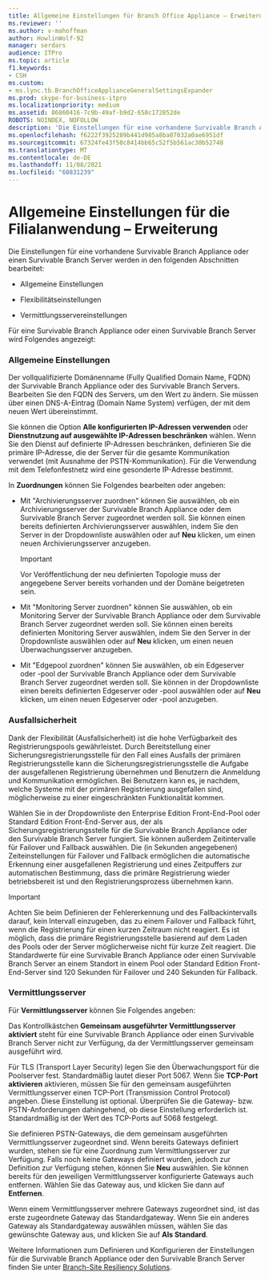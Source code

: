 ```yaml
---
title: Allgemeine Einstellungen für Branch Office Appliance – Erweiterung
ms.reviewer: ''
ms.author: v-mahoffman
author: HowlinWolf-92
manager: serdars
audience: ITPro
ms.topic: article
f1.keywords:
- CSH
ms.custom:
- ms.lync.tb.BranchOfficeApplianceGeneralSettingsExpander
ms.prod: skype-for-business-itpro
ms.localizationpriority: medium
ms.assetid: 86860416-7c9b-49af-b9d2-658c172852de
ROBOTS: NOINDEX, NOFOLLOW
description: 'Die Einstellungen für eine vorhandene Survivable Branch Appliance oder einen Survivable Branch Server werden in den folgenden Abschnitten bearbeitet:'
ms.openlocfilehash: f6222f3925289b441d985a8ba07032a0ae6951df
ms.sourcegitcommit: 67324fe43f50c8414bb65c52f5b561ac30b52748
ms.translationtype: MT
ms.contentlocale: de-DE
ms.lasthandoff: 11/08/2021
ms.locfileid: "60831239"
---
```

# <a name="branch-office-appliance-general-settings-expander"></a>Allgemeine Einstellungen für die Filialanwendung – Erweiterung

Die Einstellungen für eine vorhandene Survivable Branch Appliance oder einen Survivable Branch Server werden in den folgenden Abschnitten bearbeitet:

- Allgemeine Einstellungen

- Flexibilitätseinstellungen

- Vermittlungsservereinstellungen


Für eine Survivable Branch Appliance oder einen Survivable Branch Server wird Folgendes angezeigt:

### <a name="general-settings"></a>Allgemeine Einstellungen

Der vollqualifizierte Domänenname (Fully Qualified Domain Name, FQDN) der Survivable Branch Appliance oder des Survivable Branch Servers. Bearbeiten Sie den FQDN des Servers, um den Wert zu ändern. Sie müssen über einen DNS-A-Eintrag (Domain Name System) verfügen, der mit dem neuen Wert übereinstimmt.

Sie können die Option **Alle konfigurierten IP-Adressen verwenden** oder **Dienstnutzung auf ausgewählte IP-Adressen beschränken** wählen. Wenn Sie den Dienst auf definierte IP-Adressen beschränken, definieren Sie die primäre IP-Adresse, die der Server für die gesamte Kommunikation verwendet (mit Ausnahme der PSTN-Kommunikation). Für die Verwendung mit dem Telefonfestnetz wird eine gesonderte IP-Adresse bestimmt.

In **Zuordnungen** können Sie Folgendes bearbeiten oder angeben:

- Mit "Archivierungsserver zuordnen" können Sie auswählen, ob ein Archivierungsserver der Survivable Branch Appliance oder dem Survivable Branch Server zugeordnet werden soll. Sie können einen bereits definierten Archivierungsserver auswählen, indem Sie den Server in der Dropdownliste auswählen oder auf **Neu** klicken, um einen neuen Archivierungsserver anzugeben.

    > [!IMPORTANT]
    > Vor Veröffentlichung der neu definierten Topologie muss der angegebene Server bereits vorhanden und der Domäne beigetreten sein.

- Mit "Monitoring Server zuordnen" können Sie auswählen, ob ein Monitoring Server der Survivable Branch Appliance oder dem Survivable Branch Server zugeordnet werden soll. Sie können einen bereits definierten Monitoring Server auswählen, indem Sie den Server in der Dropdownliste auswählen oder auf **Neu** klicken, um einen neuen Überwachungsserver anzugeben.

- Mit "Edgepool zuordnen" können Sie auswählen, ob ein Edgeserver oder -pool der Survivable Branch Appliance oder dem Survivable Branch Server zugeordnet werden soll. Sie können in der Dropdownliste einen bereits definierten Edgeserver oder -pool auswählen oder auf **Neu** klicken, um einen neuen Edgeserver oder -pool anzugeben.

### <a name="resiliency"></a>Ausfallsicherheit

Dank der Flexibilität (Ausfallsicherheit) ist die hohe Verfügbarkeit des Registrierungspools gewährleistet. Durch Bereitstellung einer Sicherungsregistrierungsstelle für den Fall eines Ausfalls der primären Registrierungsstelle kann die Sicherungsregistrierungsstelle die Aufgabe der ausgefallenen Registrierung übernehmen und Benutzern die Anmeldung und Kommunikation ermöglichen. Bei Benutzern kann es, je nachdem, welche Systeme mit der primären Registrierung ausgefallen sind, möglicherweise zu einer eingeschränkten Funktionalität kommen.

Wählen Sie in der Dropdownliste den Enterprise Edition Front-End-Pool oder Standard Edition Front-End-Server aus, der als Sicherungsregistrierungsstelle für die Survivable Branch Appliance oder den Survivable Branch Server fungiert. Sie können außerdem Zeitintervalle für Failover und Fallback auswählen. Die (in Sekunden angegebenen) Zeiteinstellungen für Failover und Fallback ermöglichen die automatische Erkennung einer ausgefallenen Registrierung und eines Zeitpuffers zur automatischen Bestimmung, dass die primäre Registrierung wieder betriebsbereit ist und den Registrierungsprozess übernehmen kann.

> [!IMPORTANT]
> Achten Sie beim Definieren der Fehlererkennung und des Fallbackintervalls darauf, kein Intervall einzugeben, das zu einem Failover und Fallback führt, wenn die Registrierung für einen kurzen Zeitraum nicht reagiert. Es ist möglich, dass die primäre Registrierungsstelle basierend auf dem Laden des Pools oder der Server möglicherweise nicht für kurze Zeit reagiert. Die Standardwerte für eine Survivable Branch Appliance oder einen Survivable Branch Server an einem Standort in einem Pool oder Standard Edition Front-End-Server sind 120 Sekunden für Failover und 240 Sekunden für Fallback.

### <a name="mediation-server"></a>Vermittlungsserver

Für **Vermittlungsserver** können Sie Folgendes angeben:

Das Kontrollkästchen **Gemeinsam ausgeführter Vermittlungsserver aktiviert** steht für eine Survivable Branch Appliance oder einen Survivable Branch Server nicht zur Verfügung, da der Vermittlungsserver gemeinsam ausgeführt wird.

Für TLS (Transport Layer Security) legen Sie den Überwachungsport für die Poolserver fest. Standardmäßig lautet dieser Port 5067. Wenn Sie **TCP-Port aktivieren** aktivieren, müssen Sie für den gemeinsam ausgeführten Vermittlungsserver einen TCP-Port (Transmission Control Protocol) angeben. Diese Einstellung ist optional. Überprüfen Sie die Gateway- bzw. PSTN-Anforderungen dahingehend, ob diese Einstellung erforderlich ist. Standardmäßig ist der Wert des TCP-Ports auf 5068 festgelegt.

Sie definieren PSTN-Gateways, die dem gemeinsam ausgeführten Vermittlungsserver zugeordnet sind. Wenn bereits Gateways definiert wurden, stehen sie für eine Zuordnung zum Vermittlungsserver zur Verfügung. Falls noch keine Gateways definiert wurden, jedoch zur Definition zur Verfügung stehen, können Sie **Neu** auswählen. Sie können bereits für den jeweiligen Vermittlungsserver konfigurierte Gateways auch entfernen. Wählen Sie das Gateway aus, und klicken Sie dann auf **Entfernen**.

Wenn einem Vermittlungsserver mehrere Gateways zugeordnet sind, ist das erste zugeordnete Gateway das Standardgateway. Wenn Sie ein anderes Gateway als Standardgateway auswählen müssen, wählen Sie das gewünschte Gateway aus, und klicken Sie auf **Als Standard**.


Weitere Informationen zum Definieren und Konfigurieren der Einstellungen für die Survivable Branch Appliance oder den Survivable Branch Server finden Sie unter [Branch-Site Resiliency Solutions](/previous-versions/office/lync-server-2013/lync-server-2013-branch-site-resiliency-solutions).